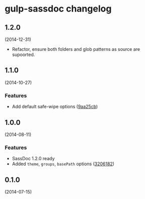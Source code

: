 # gulp-sassdoc changelog

## 1.2.0
(2014-12-31)

* Refactor, ensure both folders and glob patterns as source are supoorted.

## 1.1.0
(2014-10-27)

### Features

* Add default safe-wipe options
([9aa25cb](https://github.com/SassDoc/gulp-sassdoc/commit/9aa25cbe26658f3a1f199df46d55938125096331))

## 1.0.0
(2014-08-11)

### Features

* SassDoc 1.2.0 ready
* Added `theme`, `groups`, `basePath` options
([3206182](https://github.com/SassDoc/gulp-sassdoc/commit/3206182fb6fa2d0988ef2d7adaeae8410c111a55))

## 0.1.0
(2014-07-15)

